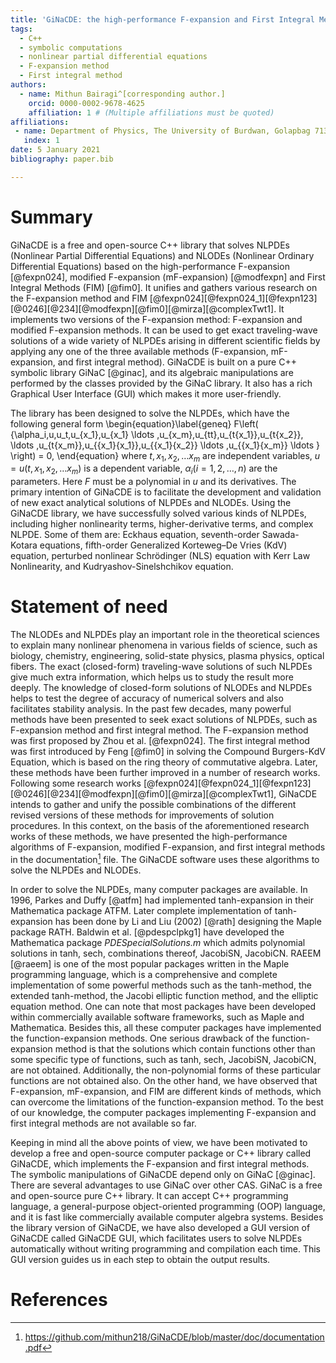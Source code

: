 ```yaml
---
title: 'GiNaCDE: the high-performance F-expansion and First Integral Methods with C++ library for solving Nonlinear Differential Equations'
tags:
  - C++
  - symbolic computations
  - nonlinear partial differential equations
  - F-expansion method  
  - First integral method 
authors:
  - name: Mithun Bairagi^[corresponding author.]
    orcid: 0000-0002-9678-4625
    affiliation: 1 # (Multiple affiliations must be quoted)
affiliations:
 - name: Department of Physics, The University of Burdwan, Golapbag 713104, West Bengal, India
   index: 1
date: 5 January 2021
bibliography: paper.bib

---
```


# Summary

GiNaCDE is a free and open-source C++ library that solves NLPDEs (Nonlinear Partial Differential Equations) and NLODEs (Nonlinear Ordinary Differential Equations) based on the high-performance F-expansion [@fexpn024], modified F-expansion (mF-expansion) [@modfexpn] and First Integral Methods (FIM) [@fim0]. It unifies and gathers various research on the F-expansion method and FIM [@fexpn024][@fexpn024_1][@fexpn123][@0246][@234][@modfexpn][@fim0][@mirza][@complexTwt1]. It implements two versions of the F-expansion method: F-expansion and modified F-expansion methods. It can be used to get exact traveling-wave solutions of a wide variety of NLPDEs arising in different scientific fields by applying any one of the three available methods (F-expansion, mF-expansion, and first integral method). GiNaCDE is built on a pure C++ symbolic library GiNaC [@ginac], and its algebraic manipulations are performed by the classes provided by the GiNaC library. It also has a rich Graphical User Interface (GUI) which makes it more user-friendly.

The library has been designed to solve the NLPDEs, which have the following general form
\begin{equation}\label{geneq}
    F\left( {\alpha_i,u,u_t,u_{x_1},u_{x_1} \ldots ,u_{x_m},u_{tt},u_{t{x_1}},u_{t{x_2}}, \ldots ,u_{t{x_m}},u_{{x_1}{x_1}},u_{{x_1}{x_2}} \ldots ,u_{{x_1}{x_m}} \ldots } \right) = 0,
\end{equation}
where $t,x_1,x_2, \ldots x_m$ are independent variables, $u=u(t,x_1,x_2, \ldots x_m)$ is a dependent variable, $\alpha_i(i=1,2,\ldots,n)$ are the parameters. Here $F$ must be a polynomial in $u$ and its derivatives. The primary intention of GiNaCDE is to facilitate the development and validation of new exact analytical solutions of NLPDEs and NLODEs. Using the GiNaCDE library, we have successfully solved various kinds of NLPDEs, including higher
nonlinearity terms, higher-derivative terms, and complex NLPDE. Some of them are: Eckhaus equation, seventh-order Sawada-Kotara equations, fifth-order Generalized Korteweg–De Vries (KdV) equation, perturbed nonlinear Schrödinger (NLS) equation with Kerr Law Nonlinearity, and Kudryashov-Sinelshchikov equation. 

# Statement of need 

The NLODEs and NLPDEs play an important role in the theoretical sciences to explain many nonlinear phenomena in various fields of science, such as biology, chemistry, engineering, solid-state physics, plasma physics, optical fibers. The exact (closed-form) traveling-wave solutions of such NLPDEs give much extra information, which helps us to study the result more deeply. The knowledge of closed-form solutions of NLODEs and NLPDEs helps to test the degree of accuracy of numerical solvers and also facilitates stability analysis. In the past few decades, many powerful methods have been presented to seek exact solutions of NLPDEs, such as F-expansion method and first integral method. 
The F-expansion method was first proposed by Zhou et al. [@fexpn024]. The first integral method was first introduced by Feng [@fim0] in solving the Compound Burgers-KdV Equation, which is based on the ring theory of commutative algebra. Later, these methods have been further improved in a number of research works. Following some research works [@fexpn024][@fexpn024_1][@fexpn123][@0246][@234][@modfexpn][@fim0][@mirza][@complexTwt1], GiNaCDE intends to gather and unify the possible combinations of the different revised versions of these methods for improvements of solution procedures. In this context, on the basis of the aforementioned research works of these methods, we have presented the high-performance algorithms of F-expansion, modified F-expansion, and first integral methods in the documentation[^1] file. The GiNaCDE software uses these algorithms to solve the NLPDEs and NLODEs.

In order to solve the NLPDEs, many computer packages are available.
In 1996, Parkes and Duffy [@atfm] had implemented tanh-expansion in their Mathematica package ATFM. Later complete implementation of tanh-expansion has been done by Li and Liu (2002) [@rath] designing the Maple package RATH. Baldwin et al. [@pdespclpkg1] have developed the Mathematica package *PDESpecialSolutions.m* which admits polynomial solutions in tanh, sech, combinations thereof, JacobiSN, JacobiCN. RAEEM [@raeem] is one of the most popular packages written in the Maple programming language, which is a comprehensive and complete implementation of some powerful methods such as the tanh-method, the extended tanh-method, the Jacobi elliptic function method, and the elliptic equation method. One can note that most packages have been developed within commercially available software frameworks, such as Maple and Mathematica. Besides this, all these computer packages have implemented the function-expansion methods. One serious drawback of the function-expansion method is that the solutions which contain functions other than some specific type of functions, such as tanh, sech, JacobiSN, JacobiCN, are not obtained. Additionally, the non-polynomial forms of these particular functions are not obtained also. On the other hand, we have observed that F-expansion, mF-expansion, and FIM are different kinds of methods, which can overcome the limitations of the function-expansion method. To the best of our knowledge, the computer packages implementing F-expansion and first integral methods are not available so far.

Keeping in mind all the above points of view, we have been motivated to develop a free and open-source computer package or C++ library called GiNaCDE, which implements the F-expansion and first integral methods. The symbolic manipulations of GiNaCDE depend only on GiNaC [@ginac]. There are several advantages to use GiNaC over other CAS. GiNaC is a free and open-source pure C++ library. It can accept C++ programming language, a general-purpose object-oriented programming (OOP) language, and it is fast like commercially available computer algebra systems.
Besides the library version of GiNaCDE, we have also developed a GUI version of GiNaCDE called GiNaCDE GUI, which facilitates users to solve NLPDEs automatically without writing programming and compilation each time. This GUI version guides us in each step to obtain the output results.


[^1]: https://github.com/mithun218/GiNaCDE/blob/master/doc/documentation.pdf



# References
